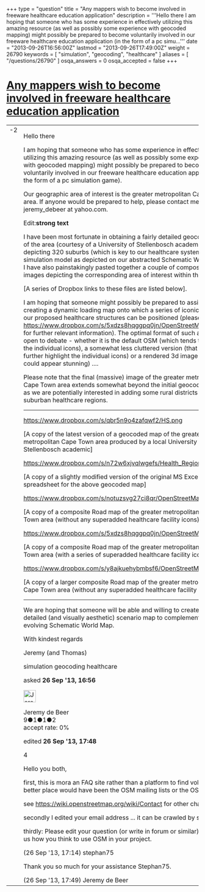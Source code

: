 +++
type = "question"
title = "Any mappers wish to become involved in freeware healthcare education application"
description = '''Hello there I am hoping that someone who has some experience in effectively utilizing this amazing resource (as well as possibly some experience with geocoded mapping) might possibly be prepared to become voluntarily involved in our freeware healthcare education application (in the form of a pc simu...'''
date = "2013-09-26T16:56:00Z"
lastmod = "2013-09-26T17:49:00Z"
weight = 26790
keywords = [ "simulation", "geocoding", "healthcare" ]
aliases = [ "/questions/26790" ]
osqa_answers = 0
osqa_accepted = false
+++

<div class="headNormal">

# [Any mappers wish to become involved in freeware healthcare education application](/questions/26790/any-mappers-wish-to-become-involved-in-freeware-healthcare-education-application)

</div>

<div id="main-body">

<div id="askform">

<table id="question-table" style="width:100%;">
<colgroup>
<col style="width: 50%" />
<col style="width: 50%" />
</colgroup>
<tbody>
<tr>
<td style="width: 30px; vertical-align: top"><div class="vote-buttons">
<span id="post-26790-upvote" class="ajax-command post-vote up" rel="nofollow" title="I like this post (click again to cancel)"> </span>
<div id="post-26790-score" class="post-score" title="current number of votes">
-2
</div>
<span id="post-26790-downvote" class="ajax-command post-vote down" rel="nofollow" title="I dont like this post (click again to cancel)"> </span> <span id="favorite-mark" class="ajax-command favorite-mark" rel="nofollow" title="mark/unmark this question as favorite (click again to cancel)"> </span>
<div id="favorite-count" class="favorite-count">
&#10;</div>
</div></td>
<td><div id="item-right">
<div class="question-body">
<p>Hello there</p>
<p>I am hoping that someone who has some experience in effectively utilizing this amazing resource (as well as possibly some experience with geocoded mapping) might possibly be prepared to become voluntarily involved in our freeware healthcare education application (in the form of a pc simulation game).</p>
<p>Our geographic area of interest is the greater metropolitan Cape Town area. If anyone would be prepared to help, please contact me at jeremy_debeer at yahoo.com.</p>
<p>Edit:<strong>strong text</strong></p>
<p>I have been most fortunate in obtaining a fairly detailed geocoded map of the area (courtesy of a University of Stellenbosch academic) depicting 320 suburbs (which is key to our healthcare system simulation model as depicted on our abstracted Schematic World Map). I have also painstakingly pasted together a couple of composite png images depicting the corresponding area of interest within the OSM.</p>
<p>[A series of Dropbox links to these files are listed below].</p>
<p>I am hoping that someone might possibly be prepared to assist us in creating a dynamic loading map onto which a series of iconic links to our proposed healthcare structures can be positioned (please refer to <a href="https://www.dropbox.com/s/5xdzs8hqggpq0jn/OpenStreetMap3.png">https://www.dropbox.com/s/5xdzs8hqggpq0jn/OpenStreetMap3.png</a> for further relevant information). The optimal format of such a map is open to debate - whether it is the default OSM (which tends to obscure the individual icons), a somewhat less cluttered version (that will further highlight the individual icons) or a rendered 3d image (which could appear stunning) ....</p>
<p>Please note that the final (massive) image of the greater metropolitan Cape Town area extends somewhat beyond the initial geocoded map as we are potentially interested in adding some rural districts to the suburban healthcare regions.</p>
<hr />
<p><a href="https://www.dropbox.com/s/qbr5n9o4zafqwf2/HS.png">https://www.dropbox.com/s/qbr5n9o4zafqwf2/HS.png</a></p>
<p>[A copy of the latest version of a geocoded map of the greater metropolitan Cape Town area produced by a local University of Stellenbosch academic]</p>
<p><a href="https://www.dropbox.com/s/n72w6xjvqlwgefs/Health_Regions.xlsx">https://www.dropbox.com/s/n72w6xjvqlwgefs/Health_Regions.xlsx</a></p>
<p>[A copy of a slightly modified version of the original MS Excel spreadsheet for the above geocoded map]</p>
<p><a href="https://www.dropbox.com/s/notuzsvg27ci8qr/OpenStreetMap2.png">https://www.dropbox.com/s/notuzsvg27ci8qr/OpenStreetMap2.png</a></p>
<p>[A copy of a composite Road map of the greater metropolitan Cape Town area (without any superadded healthcare facility icons)]</p>
<p><a href="https://www.dropbox.com/s/5xdzs8hqggpq0jn/OpenStreetMap3.png">https://www.dropbox.com/s/5xdzs8hqggpq0jn/OpenStreetMap3.png</a></p>
<p>[A copy of a composite Road map of the greater metropolitan Cape Town area (with a series of superadded healthcare facility icons)]</p>
<p><a href="https://www.dropbox.com/s/y8ajkuehybmbsf6/OpenStreetMap.Big.png">https://www.dropbox.com/s/y8ajkuehybmbsf6/OpenStreetMap.Big.png</a></p>
<p>[A copy of a larger composite Road map of the greater metropolitan Cape Town area (without any superadded healthcare facility icons)]</p>
<hr />
<p>We are hoping that someone will be able and willing to create a suitably detailed (and visually aesthetic) scenario map to complement our evolving Schematic World Map.</p>
<p>With kindest regards</p>
<p>Jeremy (and Thomas)</p>
</div>
<div id="question-tags" class="tags-container tags">
<span class="post-tag tag-link-simulation" rel="tag" title="see questions tagged &#39;simulation&#39;">simulation</span> <span class="post-tag tag-link-geocoding" rel="tag" title="see questions tagged &#39;geocoding&#39;">geocoding</span> <span class="post-tag tag-link-healthcare" rel="tag" title="see questions tagged &#39;healthcare&#39;">healthcare</span>
</div>
<div id="question-controls" class="post-controls">
&#10;</div>
<div class="post-update-info-container">
<div class="post-update-info post-update-info-user">
<p>asked <strong>26 Sep '13, 16:56</strong></p>
<img src="https://secure.gravatar.com/avatar/9020581980032429a1819b49d428732f?s=32&amp;d=identicon&amp;r=g" class="gravatar" width="32" height="32" alt="Jeremy%20de%20Beer&#39;s gravatar image" />
<p><span>Jeremy de Beer</span><br />
<span class="score" title="9 reputation points">9</span><span title="1 badges"><span class="badge1">●</span><span class="badgecount">1</span></span><span title="1 badges"><span class="silver">●</span><span class="badgecount">1</span></span><span title="2 badges"><span class="bronze">●</span><span class="badgecount">2</span></span><br />
<span class="accept_rate" title="Rate of the user&#39;s accepted answers">accept rate:</span> <span title="Jeremy de Beer has no accepted answers">0%</span></p>
</div>
<div class="post-update-info post-update-info-edited">
<p><span> edited <strong>26 Sep '13, 17:48</strong> </span></p>
</div>
</div>
<div id="comments-container-26790" class="comments-container">
<span id="26791"></span>
<div id="comment-26791" class="comment">
<div id="post-26791-score" class="comment-score">
4
</div>
<div class="comment-text">
<p>Hello you both,</p>
<p>first, this is mora an FAQ site rather than a platform to find volunteers. A better place would have been the OSM mailing lists or the OSM forum.</p>
<p>see <a href="https://wiki.openstreetmap.org/wiki/Contact">https://wiki.openstreetmap.org/wiki/Contact</a> for other channels.</p>
<p>secondly I edited your email address ... it can be crawled by spam bots!</p>
<p>thirdly: Please edit your question (or write in forum or similar) and tell us how you think to use OSM in your project.</p>
</div>
<div id="comment-26791-info" class="comment-info">
<span class="comment-age">(26 Sep '13, 17:14)</span> <span class="comment-user userinfo">stephan75</span>
</div>
</div>
<span id="26795"></span>
<div id="comment-26795" class="comment">
<div id="post-26795-score" class="comment-score">
&#10;</div>
<div class="comment-text">
<p>Thank you so much for your assistance Stephan75.</p>
</div>
<div id="comment-26795-info" class="comment-info">
<span class="comment-age">(26 Sep '13, 17:49)</span> <span class="comment-user userinfo">Jeremy de Beer</span>
</div>
</div>
</div>
<div id="comment-tools-26790" class="comment-tools">
&#10;</div>
<div class="clear">
&#10;</div>
<div id="comment-26790-form-container" class="comment-form-container">
&#10;</div>
<div class="clear">
&#10;</div>
</div></td>
</tr>
</tbody>
</table>

</div>

</div>

